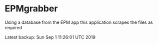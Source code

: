 # EPMgrabber
Using a database from the EPM app this application scrapes the files as required


Latest backup: Sun Sep 1 11:26:01 UTC 2019
